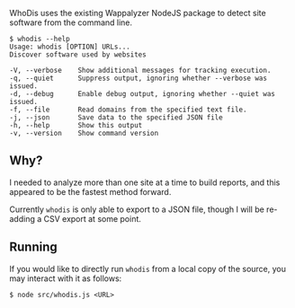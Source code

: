 WhoDis uses the existing Wappalyzer NodeJS package to detect site
software from the command line.

    $ whodis --help
    Usage: whodis [OPTION] URLs...
    Discover software used by websites

    -V, --verbose    Show additional messages for tracking execution.
    -q, --quiet      Suppress output, ignoring whether --verbose was issued.
    -d, --debug      Enable debug output, ignoring whether --quiet was issued.
    -f, --file       Read domains from the specified text file.
    -j, --json       Save data to the specified JSON file
    -h, --help       Show this output
    -v, --version    Show command version


Why?
----------
I needed to analyze more than one site at a time to build reports, and
this appeared to be the fastest method forward.

Currently `whodis` is only able to export to a JSON file, though I will
be re-adding a CSV export at some point.


Running
----------
If you would like to directly run `whodis` from a local copy of the
source, you may interact with it as follows:

    $ node src/whodis.js <URL>
